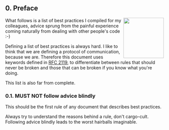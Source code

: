 ## 0. Preface

<img src="https://raw.githubusercontent.com/monifu/scala-best-practices/master/assets/scala-logo-256.png"  align="right" width="128" height="128" />

What follows is a list of best practices I compiled for my colleagues,
advice sprung from the painful experience coming naturally from
dealing with other people's code :-)

Defining a list of best practices is always hard. I like to think that
we are defining a protocol of communication, because we are. Therefore
this document uses keywords defined in
[RFC 2119](https://www.ietf.org/rfc/rfc2119.txt), to differentiate
between rules that should never be broken and those that can be broken
if you know what you're doing.

This list is also far from complete.

### 0.1. MUST NOT follow advice blindly

This should be the first rule of any document that describes best
practices.

Always try to understand the reasons behind a rule, don't
cargo-cult. Following advice blindly leads to the worst hairballs
imaginable.
